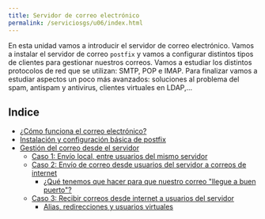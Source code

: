 ```yaml
---
title: Servidor de correo electrónico
permalink: /serviciosgs/u06/index.html
---
```


En esta unidad vamos a introducir el servidor de correo electrónico. Vamos a instalar el servidor de correo `postfix` y vamos a configurar distintos tipos de clientes para gestionar nuestros correos. Vamos a estudiar los distintos protocolos de red que se utilizan: SMTP, POP e IMAP. Para finalizar vamos a estudiar aspectos un poco más avanzados: soluciones al problema del spam, antispam y antivirus, clientes virtuales en LDAP,...

## Indice

* [¿Cómo funciona el correo electrónico?](como_funciona_mail.html)
* [Instalación y configuración básica de postfix](postfix1.html)
* [Gestión del correo desde el servidor](postfix2.html)
  * [Caso 1: Envío local, entre usuarios del mismo servidor](postfix3.html)
  * [Caso 2: Envío de correo desde usuarios del servidor a correos de internet](postfix4.html)
    * [¿Qué tenemos que hacer para que nuestro correo "llegue a buen puerto"?](asegurar_envio_correo.html)
  * [Caso 3: Recibir correos desde internet a usuarios del servidor](postfix5.html)
    * [Alias, redirecciones y usuarios virtuales](postfix6.html)


<!--
* [Soluciones al problema del spam](postfix7.html)
* Gestión del correo desde un cliente remoto
  * [Caso 4: Recepción de correo electrónico usando nuestro servidor de correos](postfix8.html)
  * [Caso 5: Envio de correo electrónico usando nuestro servidor de correos](postfix9.html)
* [Antispam y antivirus en nuestro servidor de correos](postfix10.html)


## Práctica

* [Práctica servidor de correo en servidores cloud](practica_correo.html)
* [Práctica servidor de correo en casa](practica_correo_casa.html)
-->